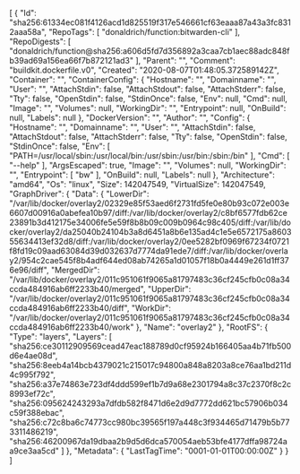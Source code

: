 [
{
"Id": "sha256:61334ec081f4126acd1d825519f317e546661cf63eaaa87a43a3fc8312aaa58a",
"RepoTags": [
"donaldrich/function:bitwarden-cli"
],
"RepoDigests": [
"donaldrich/function@sha256:a606d5fd7d356892a3caa7cb1aec88adc848fb39ad69a156ea66f7b872121ad3"
],
"Parent": "",
"Comment": "buildkit.dockerfile.v0",
"Created": "2020-08-07T01:48:05.372589142Z",
"Container": "",
"ContainerConfig": {
"Hostname": "",
"Domainname": "",
"User": "",
"AttachStdin": false,
"AttachStdout": false,
"AttachStderr": false,
"Tty": false,
"OpenStdin": false,
"StdinOnce": false,
"Env": null,
"Cmd": null,
"Image": "",
"Volumes": null,
"WorkingDir": "",
"Entrypoint": null,
"OnBuild": null,
"Labels": null
},
"DockerVersion": "",
"Author": "",
"Config": {
"Hostname": "",
"Domainname": "",
"User": "",
"AttachStdin": false,
"AttachStdout": false,
"AttachStderr": false,
"Tty": false,
"OpenStdin": false,
"StdinOnce": false,
"Env": [
"PATH=/usr/local/sbin:/usr/local/bin:/usr/sbin:/usr/bin:/sbin:/bin"
],
"Cmd": [
"--help"
],
"ArgsEscaped": true,
"Image": "",
"Volumes": null,
"WorkingDir": "",
"Entrypoint": [
"bw"
],
"OnBuild": null,
"Labels": null
},
"Architecture": "amd64",
"Os": "linux",
"Size": 142047549,
"VirtualSize": 142047549,
"GraphDriver": {
"Data": {
"LowerDir": "/var/lib/docker/overlay2/02329e85f53aed6f2731fd5fe0e80b93c072e003e6607d00916a0abefea10b97/diff:/var/lib/docker/overlay2/c8bf6577fdb62ce23891b3d412175e34006fe5e59f8b8b09c009b0964c98c405/diff:/var/lib/docker/overlay2/da25040b24104b3a8d6451a8b6e135ad4c1e5e6572175a860355634413ef32d8/diff:/var/lib/docker/overlay2/0ee5282bf0969f67234f0721f8fd19c09aad63084d39d032637d7774da91ede7/diff:/var/lib/docker/overlay2/954c2cae545f8b4adf644ed08ab74265a1d01057f18b0a4449e261d1ff376e96/diff",
"MergedDir": "/var/lib/docker/overlay2/011c951061f9065a81797483c36cf245cfb0c08a34ccda484916ab6ff2233b40/merged",
"UpperDir": "/var/lib/docker/overlay2/011c951061f9065a81797483c36cf245cfb0c08a34ccda484916ab6ff2233b40/diff",
"WorkDir": "/var/lib/docker/overlay2/011c951061f9065a81797483c36cf245cfb0c08a34ccda484916ab6ff2233b40/work"
},
"Name": "overlay2"
},
"RootFS": {
"Type": "layers",
"Layers": [
"sha256:ce30112909569cead47eac188789d0cf95924b166405aa4b71fb500d6e4ae08d",
"sha256:8eeb4a14bcb4379021c215017c94800a848a8203a8ce76aa1bd211d4c995f792",
"sha256:a37e74863e723df4ddd599ef1b7d9a68e2301794a8c37c2370f8c2c8993ef72c",
"sha256:095624243293a7dfdb582f8471d6e2d9d7772dd621bc57906b034c59f388ebac",
"sha256:c72c8ba6c74773cc980bc39565f197a448c3f934465d71479b5b773311486219",
"sha256:46200967da19dbaa2b9d5d6dca570054aeb53bfe4177dffa98724aa9ce3aa5cd"
]
},
"Metadata": {
"LastTagTime": "0001-01-01T00:00:00Z"
}
}
]
